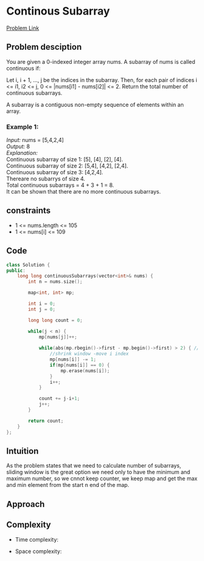 # Continous Subarray
[Problem Link](https://leetcode.com/problems/continuous-subarrays/description/?envType=daily-question&envId=2024-12-14)

## Problem desciption 
You are given a 0-indexed integer array nums. A subarray of nums is called continuous if:

Let i, i + 1, ..., j be the indices in the subarray. Then, for each pair of indices i <= i1, i2 <= j, 0 <= |nums[i1] - nums[i2]| <= 2.
Return the total number of continuous subarrays.

A subarray is a contiguous non-empty sequence of elements within an array.

### Example 1:

*Input:* nums = [5,4,2,4]<br>
*Output:* 8<br>
*Explanation:* <br>
Continuous subarray of size 1: [5], [4], [2], [4].<br>
Continuous subarray of size 2: [5,4], [4,2], [2,4].<br>
Continuous subarray of size 3: [4,2,4].<br>
Thereare no subarrys of size 4.<br>
Total continuous subarrays = 4 + 3 + 1 = 8.<br>
It can be shown that there are no more continuous subarrays.<br>


## constraints
* 1 <= nums.length <= 105
* 1 <= nums[i] <= 109

## Code
```cpp
class Solution {
public:
    long long continuousSubarrays(vector<int>& nums) {
        int n = nums.size();

        map<int, int> mp;

        int i = 0;
        int j = 0;

        long long count = 0;

        while(j < n) {
            mp[nums[j]]++;
            
            while(abs(mp.rbegin()->first - mp.begin()->first) > 2) { //it means it is out of the bound
                //shrink window -move i index
                mp[nums[i]] -= 1;
                if(mp[nums[i]] == 0) {
                    mp.erase(nums[i]);
                }
                i++;
            }

            count += j-i+1;
            j++;
        }

        return count;
    }
};
```

## Intuition
As the problem states that we need to calculate number of subarrays, sliding window is the great option
we need only to have the minimum and maximum number, so we cnnot keep counter, we keep map and get the max and min element from the start n end of the map.

## Approach


## Complexity
- Time complexity:


- Space complexity:
